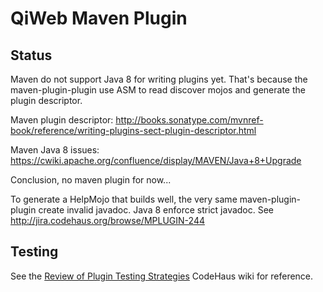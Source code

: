 # QiWeb Maven Plugin

## Status

Maven do not support Java 8 for writing plugins yet.
That's because the maven-plugin-plugin use ASM to read discover mojos and generate the plugin descriptor.

Maven plugin descriptor:
http://books.sonatype.com/mvnref-book/reference/writing-plugins-sect-plugin-descriptor.html

Maven Java 8 issues:
https://cwiki.apache.org/confluence/display/MAVEN/Java+8+Upgrade

Conclusion, no maven plugin for now...

To generate a HelpMojo that builds well, the very same maven-plugin-plugin create invalid javadoc.
Java 8 enforce strict javadoc.
See http://jira.codehaus.org/browse/MPLUGIN-244

## Testing

See the
[Review of Plugin Testing Strategies](http://docs.codehaus.org/display/MAVENUSER/Review+of+Plugin+Testing+Strategies)
CodeHaus wiki for reference.

